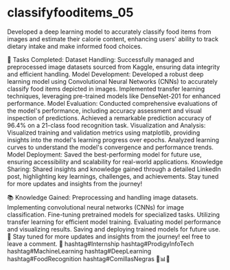 # classifyfooditems_05
Developed a deep learning model to accurately classify food items from images and estimate their calorie content, enhancing users' ability to track dietary intake and make informed food choices.

📝 Tasks Completed: Dataset Handling: Successfully managed and preprocessed image datasets sourced from Kaggle, ensuring data integrity and efficient handling. Model Development: Developed a robust deep learning model using Convolutional Neural Networks (CNNs) to accurately classify food items depicted in images. Implemented transfer learning techniques, leveraging pre-trained models like DenseNet-201 for enhanced performance. Model Evaluation: Conducted comprehensive evaluations of the model's performance, including accuracy assessment and visual inspection of predictions. Achieved a remarkable prediction accuracy of 96.4% on a 21-class food recognition task. Visualization and Analysis: Visualized training and validation metrics using matplotlib, providing insights into the model's learning progress over epochs. Analyzed learning curves to understand the model's convergence and performance trends. Model Deployment: Saved the best-performing model for future use, ensuring accessibility and scalability for real-world applications. Knowledge Sharing: Shared insights and knowledge gained through a detailed LinkedIn post, highlighting key learnings, challenges, and achievements. Stay tuned for more updates and insights from the journey!


📚 Knowledge Gained:
Preprocessing and handling image datasets. Implementing convolutional neural networks (CNNs) for image classification. Fine-tuning pretrained models for specialized tasks. Utilizing transfer learning for efficient model training. Evaluating model performance and visualizing results. Saving and deploying trained models for future use. 🚀 Stay tuned for more updates and insights from the journey! eel free to leave a comment. 🤝 hashtag#Internship hashtag#ProdigyInfoTech hashtag#MachineLearning hashtag#DeepLearning hashtag#FoodRecognition hashtag#ComillasNegras 🍲📊✨

